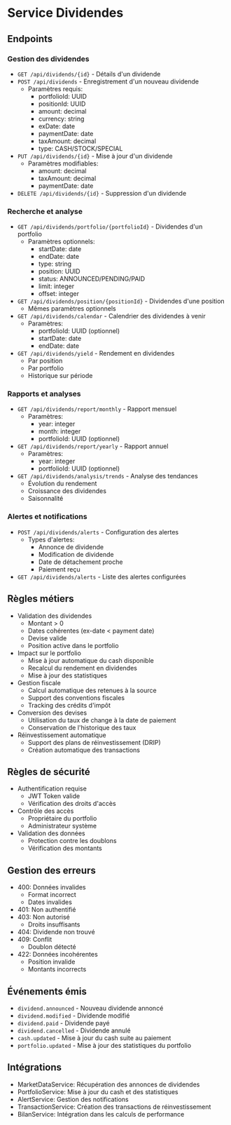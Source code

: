 # Service Dividendes

## Endpoints

### Gestion des dividendes
- `GET /api/dividends/{id}` - Détails d'un dividende
- `POST /api/dividends` - Enregistrement d'un nouveau dividende
  - Paramètres requis:
    - portfolioId: UUID
    - positionId: UUID
    - amount: decimal
    - currency: string
    - exDate: date
    - paymentDate: date
    - taxAmount: decimal
    - type: CASH/STOCK/SPECIAL
- `PUT /api/dividends/{id}` - Mise à jour d'un dividende
  - Paramètres modifiables:
    - amount: decimal
    - taxAmount: decimal
    - paymentDate: date
- `DELETE /api/dividends/{id}` - Suppression d'un dividende

### Recherche et analyse
- `GET /api/dividends/portfolio/{portfolioId}` - Dividendes d'un portfolio
  - Paramètres optionnels:
    - startDate: date
    - endDate: date
    - type: string
    - position: UUID
    - status: ANNOUNCED/PENDING/PAID
    - limit: integer
    - offset: integer
- `GET /api/dividends/position/{positionId}` - Dividendes d'une position
  - Mêmes paramètres optionnels
- `GET /api/dividends/calendar` - Calendrier des dividendes à venir
  - Paramètres:
    - portfolioId: UUID (optionnel)
    - startDate: date
    - endDate: date
- `GET /api/dividends/yield` - Rendement en dividendes
  - Par position
  - Par portfolio
  - Historique sur période

### Rapports et analyses
- `GET /api/dividends/report/monthly` - Rapport mensuel
  - Paramètres:
    - year: integer
    - month: integer
    - portfolioId: UUID (optionnel)
- `GET /api/dividends/report/yearly` - Rapport annuel
  - Paramètres:
    - year: integer
    - portfolioId: UUID (optionnel)
- `GET /api/dividends/analysis/trends` - Analyse des tendances
  - Évolution du rendement
  - Croissance des dividendes
  - Saisonnalité

### Alertes et notifications
- `POST /api/dividends/alerts` - Configuration des alertes
  - Types d'alertes:
    - Annonce de dividende
    - Modification de dividende
    - Date de détachement proche
    - Paiement reçu
- `GET /api/dividends/alerts` - Liste des alertes configurées

## Règles métiers
- Validation des dividendes
  - Montant > 0
  - Dates cohérentes (ex-date < payment date)
  - Devise valide
  - Position active dans le portfolio
- Impact sur le portfolio
  - Mise à jour automatique du cash disponible
  - Recalcul du rendement en dividendes
  - Mise à jour des statistiques
- Gestion fiscale
  - Calcul automatique des retenues à la source
  - Support des conventions fiscales
  - Tracking des crédits d'impôt
- Conversion des devises
  - Utilisation du taux de change à la date de paiement
  - Conservation de l'historique des taux
- Réinvestissement automatique
  - Support des plans de réinvestissement (DRIP)
  - Création automatique des transactions

## Règles de sécurité
- Authentification requise
  - JWT Token valide
  - Vérification des droits d'accès
- Contrôle des accès
  - Propriétaire du portfolio
  - Administrateur système
- Validation des données
  - Protection contre les doublons
  - Vérification des montants

## Gestion des erreurs
- 400: Données invalides
  - Format incorrect
  - Dates invalides
- 401: Non authentifié
- 403: Non autorisé
  - Droits insuffisants
- 404: Dividende non trouvé
- 409: Conflit
  - Doublon détecté
- 422: Données incohérentes
  - Position invalide
  - Montants incorrects

## Événements émis
- `dividend.announced` - Nouveau dividende annoncé
- `dividend.modified` - Dividende modifié
- `dividend.paid` - Dividende payé
- `dividend.cancelled` - Dividende annulé
- `cash.updated` - Mise à jour du cash suite au paiement
- `portfolio.updated` - Mise à jour des statistiques du portfolio

## Intégrations
- MarketDataService: Récupération des annonces de dividendes
- PortfolioService: Mise à jour du cash et des statistiques
- AlertService: Gestion des notifications
- TransactionService: Création des transactions de réinvestissement
- BilanService: Intégration dans les calculs de performance
